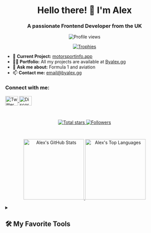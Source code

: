 <h1 align="center">Hello there! 👋 I'm Alex</h1>
<h3 align="center">A passionate Frontend Developer from the UK</h3>

<p align="center">
  <img src="https://komarev.com/ghpvc/?username=developedbyalex&label=Profile%20views&color=0e75b6&style=flat" alt="Profile views" />
</p>

<p align="center">
  <a href="https://github.com/ryo-ma/github-profile-trophy">
    <img src="https://github-profile-trophy.vercel.app/?username=developedbyalex" alt="Trophies" />
  </a>
</p>

- 🔭 **Current Project:** [motorsportinfo.app](https://motorsportinfo.app)
- 👨‍💻 **Portfolio:** All my projects are available at [Byalex.gg](https://byalex.gg)
- 💬 **Ask me about:** Formula 1 and aviation
- 📫 **Contact me:** email@byalex.gg

<h3 align="left">Connect with me:</h3>
<p align="left">
  <a href="https://twitter.com/alexbaldrygg" target="_blank">
    <img align="center" src="https://raw.githubusercontent.com/rahuldkjain/github-profile-readme-generator/master/src/images/icons/Social/twitter.svg" alt="Twitter" height="30" width="40" />
  </a>
  <a href="https://discord.gg/XzDPRNsSYn" target="_blank">
    <img align="center" src="https://raw.githubusercontent.com/rahuldkjain/github-profile-readme-generator/master/src/images/icons/Social/discord.svg" alt="Discord" height="30" width="40" />
  </a>
</p>

<br/>

<!-- Social badges section -->
<p align="center">
  <a href="https://github.com/developedbyalex?tab=repositories&sort=stargazers">
    <img alt="Total stars" title="Total stars on GitHub" src="https://custom-icon-badges.demolab.com/github/stars/developedbyalex?color=55960c&style=for-the-badge&labelColor=488207&logo=star"/>
  </a>
  <a href="https://github.com/developedbyalex?tab=followers">
    <img alt="Followers" title="Follow me on GitHub" src="https://custom-icon-badges.demolab.com/github/followers/developedbyalex?color=236ad3&labelColor=1155ba&style=for-the-badge&logo=person-add&label=Follow&logoColor=white"/>
  </a>
</p>

<br/>

<!-- GitHub Stats -->
<p align="center">
  <a href="https://github.com/anuraghazra/github-readme-stats">
    <img alt="Alex's GitHub Stats" src="https://github-readme-stats.vercel.app/api/?username=developedbyalex&show_icons=true&include_all_commits=true&count_private=true&theme=react&hide_border=true&bg_color=1F222E&title_color=F85D7F&icon_color=F8D866" height="192px"/>
  </a>
  <a href="https://github.com/anuraghazra/github-readme-stats">
    <img alt="Alex's Top Languages" src="https://github-readme-stats.vercel.app/api/top-langs/?username=developedbyalex&langs_count=8&layout=compact&theme=react&hide_border=true&bg_color=1F222E&title_color=F85D7F&icon_color=F8D866" height="192px"/>
  </a>
</p>

<details>
  <summary><h2>🛠️ My Favorite Tools</h2></summary>

  <h3>👨‍💻 Programming and Markup Languages</h3>
  <p>
    <a href="#"><img alt="JavaScript" src="https://img.shields.io/badge/JavaScript-F7DF1E.svg?logo=javascript&logoColor=black"></a>
    <a href="#"><img alt="HTML" src="https://img.shields.io/badge/HTML-E34F26.svg?logo=html5&logoColor=white"></a>
    <a href="#"><img alt="CSS" src="https://img.shields.io/badge/CSS-1572B6.svg?logo=css3&logoColor=white"></a>
    <a href="#"><img alt="React" src="https://img.shields.io/badge/React-20232a.svg?logo=react&logoColor=%2361DAFB"></a>
    <a href="#"><img alt="Node.js" src="https://img.shields.io/badge/Node.js-43853D.svg?logo=node.js&logoColor=white"></a>
  </p>
</details>
